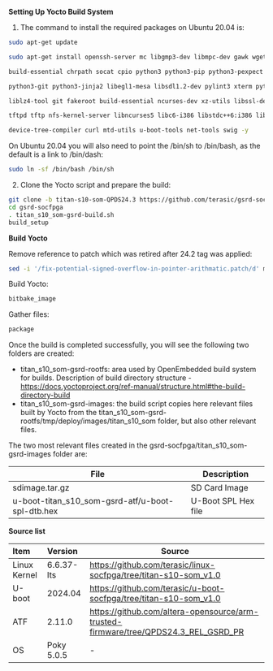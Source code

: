 

**Setting Up Yocto Build System** 

1. The command to install the required packages on Ubuntu 20.04 is:

```bash
sudo apt-get update
```
```bash
sudo apt-get install openssh-server mc libgmp3-dev libmpc-dev gawk wget git diffstat unzip texinfo gcc \
```
```bash
build-essential chrpath socat cpio python3 python3-pip python3-pexpect xz-utils debianutils iputils-ping \
```
```bash
python3-git python3-jinja2 libegl1-mesa libsdl1.2-dev pylint3 xterm python3-subunit mesa-common-dev zstd \
```
```bash
liblz4-tool git fakeroot build-essential ncurses-dev xz-utils libssl-dev bc flex libelf-dev bison xinetd \
```
```bash
tftpd tftp nfs-kernel-server libncurses5 libc6-i386 libstdc++6:i386 libgcc++1:i386 lib32z1 \
```
```bash
device-tree-compiler curl mtd-utils u-boot-tools net-tools swig -y
```



On Ubuntu 20.04 you will also need to point the /bin/sh to /bin/bash, as the default is a link to /bin/dash:

```bash
sudo ln -sf /bin/bash /bin/sh
```
2. Clone the Yocto script and prepare the build:

```bash
git clone -b titan-s10-som-QPDS24.3 https://github.com/terasic/gsrd-socfpga
cd gsrd-socfpga
. titan_s10_som-gsrd-build.sh
build_setup
```

**Build Yocto**

Remove reference to patch which was retired after 24.2 tag was applied:

```bash
sed -i '/fix-potential-signed-overflow-in-pointer-arithmatic.patch/d' meta-intel-fpga-refdes/recipes-connectivity/openssh/openssh_%.bbappend
```
Build Yocto:

```bash
bitbake_image
```
Gather files:
```bash
package
```



Once the build is completed successfully, you will see the following two folders are created:

- titan_s10_som-gsrd-rootfs: area used by OpenEmbedded build system for builds. Description of build directory structure - https://docs.yoctoproject.org/ref-manual/structure.html#the-build-directory-build
- titan_s10_som-gsrd-images: the build script copies here relevant files built by Yocto from the titan_s10_som-gsrd-rootfs/tmp/deploy/images/titan_s10_som folder, but also other relevant files.



The two most relevant files created in the gsrd-socfpga/titan_s10_som-gsrd-images folder are:


| File | Description      |
| ---- | ---------- |
|sdimage.tar.gz | SD Card Image |
|   u-boot-titan_s10_som-gsrd-atf/u-boot-spl-dtb.hex |U-Boot SPL Hex file         |



**Source list**


|Item   |Version     |Source     |
|:--------|:--------|--------|
|Linux Kernel       |6.6.37-lts | https://github.com/terasic/linux-socfpga/tree/titan-s10-som_v1.0       |
| U-boot       | 2024.04        | https://github.com/terasic/u-boot-socfpga/tree/titan-s10-som_v1.0       |
| ATF       | 2.11.0        | https://github.com/altera-opensource/arm-trusted-firmware/tree/QPDS24.3_REL_GSRD_PR       |
| OS       | Poky 5.0.5        | -       |














